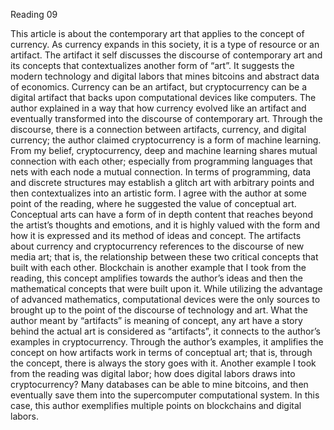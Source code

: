 Reading 09



This article is about the contemporary art that applies to the concept of currency. As currency expands in this society, it is a type of resource or an artifact. The artifact it self discusses the discourse of contemporary art and its concepts that contextualizes another form of “art”. It suggests the modern technology and digital labors that mines bitcoins and abstract data of economics.
Currency can be an artifact, but cryptocurrency can be a digital artifact that backs upon computational devices like computers. The author explained in a way that how currency evolved like an artifact and eventually transformed into the discourse of contemporary art. Through the discourse, there is a connection between artifacts, currency, and digital currency; the author claimed cryptocurrency is a form of machine learning. From my belief, cryptocurrency, deep and machine learning shares mutual connection with each other; especially from programming languages that nets with each node a mutual connection.  In terms of programming, data and discrete structures may establish a glitch art with arbitrary points and then contextualizes into an artistic form. I agree with the author at some point of the reading, where he suggested the value of conceptual art. Conceptual arts can have a form of in depth content that reaches beyond the artist’s thoughts and emotions, and it is highly valued with the form and how it is expressed and its method of ideas and concept. The artifacts about currency and cryptocurrency references to the discourse of new media art; that is, the relationship between these two critical concepts that built with each other. Blockchain is another example that I took from the reading, this concept amplifies towards the author’s ideas and then the mathematical concepts that were built upon it. While utilizing the advantage of advanced mathematics, computational devices were the only sources to brought up to the point of the discourse of technology and art. What the author meant by “artifacts” is meaning of concept, any art have a story behind the actual art is considered as “artifacts”, it connects to the author’s examples in cryptocurrency. Through the author’s examples, it amplifies the concept on how artifacts work in terms of conceptual art; that is, through the concept, there is always the story goes with it. Another example I took from the reading was digital labor; how does digital labors draws into cryptocurrency? Many databases can be able to mine bitcoins, and then eventually save them into the supercomputer computational system. In this case, this author exemplifies multiple points on blockchains and  digital labors.
